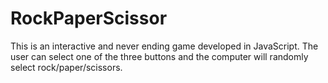 # RockPaperScissor

This is an interactive and never ending game developed in JavaScript. The user can select one of the three buttons and the computer will randomly select rock/paper/scissors.